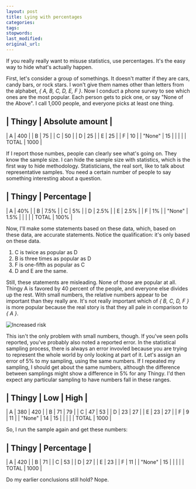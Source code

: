 ```yaml
---
layout: post
title: Lying with percentages
categories:
tags:
stopwords:
last_modified:
original_url:
---
```


If you really really want to misuse statistics, use percentages. It's the easy
way to hide what's actually happen.

First, let's consider a group of somethings. It doesn't matter if they
are cars, candy bars, or rock stars. I won't give them names other
than letters from the alphabet, *{ A, B, C, D, E, F }*. Now I conduct a
phone survey to see which ones are the most popular. Each person gets
to pick one, or say "None of the Above". I call 1,000 people, and
everyone picks at least one thing.

| Thingy | Absolute amount |
----------------------------
|	A         | 400 |
|	B         | 75 |
|	C         | 50 |
|	D	      | 25 |
|	E         | 25 |
|	F         | 10 |
|	"None"    | 15 |
|	| |
|	TOTAL   | 1000 |

If I report those numbes, people can clearly see what's going on. They know
the sample size. I can hide the sample size with statistics, which is the
first way to hide methodology. Statisticians, the real sort, like to talk
about representative samples. You need a certain number of people to say something interesting about a question.


| Thingy | Percentage |
----------------------------
| 	A           | 40% |
| 	B           | 7.5% |
| 	C           | 5% |
| 	D	        | 2.5% |
| 	E           | 2.5% |
| 	F           | 1% |
| 	"None"      | 1.5% |
| 	| |
| 	TOTAL       | 100% |

Now, I'll make some statements based on these data, which, based on these data,
are accurate statements. Notice the qualification: it's only
based on these data.

1. C is twice as popular as D
2. B is three times as popular as D
3. F is one-fifth as popular as C
4. D and E are the same.

Still, these statements are misleading. None of those are popular at
all. Thingy A is favored by 40 percent of the people, and everyone else
divides up the rest. With small numbers, the relative numbers appear
to be important than they really are. It's not really important which
of *{ B, C, D, F }* is more popular because the real story is that they
all pale in comparison to *{ A }*.

![Increased risk](https://imgs.xkcd.com/comics/increased_risk.png)

This isn't the only problem with small numbers, though. If you've seen
polls reported, you've probably also noted a reported error. In the
statistical sampling process, there is always an error invovled
because you are trying to represent the whole world by only looking at
part of it. Let's assign an error of 5% to my sampling, using the same
numbers. If I repeated my sampling, I should get about the same
numbers, although the difference between samplings might show a
difference in 5% for any Thingy. I'd then expect any particular
sampling to have numbers fall in these ranges.

| Thingy | Low | High |
--------------------------
|	A        | 380 | 420 |
|	B         | 71  | 79 |
|	C         | 47  | 53 |
|	D	      | 23  | 27 |
|	E         | 23  | 27 |
|	F         | 9   | 11 |
|	"None"    | 14  | 15 |
| | |
|	TOTAL    | 1000 |

So, I run the sample again and get these numbers:


| Thingy | Percentage |
-----------------------
 |	A        | 420 |
 |	B        |  71 |
 |	C        |  53 |
 |	D	     |  27 |
 |	E        |  23 |
 |	F        |  11 |
 |	"None"   |  15 |
 | | |
 |	TOTAL   | 1000 |

Do my earlier conclusions still hold? Nope.


